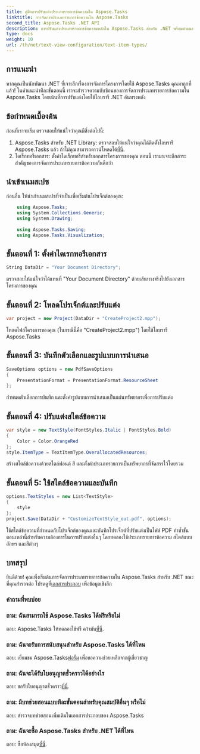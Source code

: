 ```yaml
---
title: คู่มือการปรับแต่งประเภทรายการข้อความใน Aspose.Tasks
linktitle: การจัดการประเภทรายการข้อความใน Aspose.Tasks
second_title: Aspose.Tasks .NET API
description: การปรับแต่งประเภทรายการข้อความหลักใน Aspose.Tasks สำหรับ .NET พร้อมคำแนะนำทีละขั้นตอนนี้ ยกระดับเกมการจัดการโครงการของคุณได้อย่างง่ายดาย
type: docs
weight: 10
url: /th/net/text-view-configuration/text-item-types/
---
```

## การแนะนำ
หากคุณเป็นนักพัฒนา .NET ที่เจาะลึกเรื่องการจัดการโครงการโดยใช้ Aspose.Tasks คุณมาถูกที่แล้ว! ในคำแนะนำทีละขั้นตอนนี้ เราจะสำรวจความซับซ้อนของการจัดการประเภทรายการข้อความใน Aspose.Tasks โดยเน้นที่การปรับแต่งโดยใช้ไลบรารี .NET อันทรงพลัง
## ข้อกำหนดเบื้องต้น
ก่อนที่เราจะเริ่ม ตรวจสอบให้แน่ใจว่าคุณมีสิ่งต่อไปนี้:
1.  Aspose.Tasks สำหรับ .NET Library: ตรวจสอบให้แน่ใจว่าคุณได้ติดตั้งไลบรารี Aspose.Tasks แล้ว ถ้าไม่คุณสามารถดาวน์โหลดได้[ที่นี่](https://releases.aspose.com/tasks/net/).
2. ไดเร็กทอรีเอกสาร: ตั้งค่าไดเร็กทอรีสำหรับเอกสารโครงการของคุณ
ตอนนี้ เรามาเจาะลึกสาระสำคัญของการจัดการประเภทรายการข้อความกันดีกว่า
## นำเข้าเนมสเปซ
ก่อนอื่น ให้นำเข้าเนมสเปซที่จำเป็นเพื่อเริ่มต้นโปรเจ็กต์ของคุณ:
```csharp
    using Aspose.Tasks;
    using System.Collections.Generic;
    using System.Drawing;
    
    using Aspose.Tasks.Saving;
    using Aspose.Tasks.Visualization;
```
## ขั้นตอนที่ 1: ตั้งค่าไดเรกทอรีเอกสาร
```csharp
String DataDir = "Your Document Directory";
```
ตรวจสอบให้แน่ใจว่าได้แทนที่ "Your Document Directory" ด้วยเส้นทางจริงไปยังเอกสารโครงการของคุณ
## ขั้นตอนที่ 2: โหลดโปรเจ็กต์และปรับแต่ง
```csharp
var project = new Project(DataDir + "CreateProject2.mpp");
```
โหลดไฟล์โครงการของคุณ (ในกรณีนี้คือ "CreateProject2.mpp") โดยใช้ไลบรารี Aspose.Tasks
## ขั้นตอนที่ 3: บันทึกตัวเลือกและรูปแบบการนำเสนอ
```csharp
SaveOptions options = new PdfSaveOptions
{
    PresentationFormat = PresentationFormat.ResourceSheet
};
```
กำหนดตัวเลือกการบันทึก และตั้งค่ารูปแบบการนำเสนอเป็นแผ่นทรัพยากรเพื่อการปรับแต่ง
## ขั้นตอนที่ 4: ปรับแต่งสไตล์ข้อความ
```csharp
var style = new TextStyle(FontStyles.Italic | FontStyles.Bold)
{
    Color = Color.OrangeRed
};
style.ItemType = TextItemType.OverallocatedResources;
```
สร้างสไตล์ข้อความด้วยสไตล์ฟอนต์ สี และตั้งค่าประเภทรายการเป็นทรัพยากรที่จัดสรรไว้โดยรวม
## ขั้นตอนที่ 5: ใช้สไตล์ข้อความและบันทึก
```csharp
options.TextStyles = new List<TextStyle>
{
    style
};
project.Save(DataDir + "CustomizeTextStyle_out.pdf", options);
```
ใช้สไตล์ข้อความที่กำหนดกับโปรเจ็กต์ของคุณและบันทึกโปรเจ็กต์ที่ปรับแต่งเป็นไฟล์ PDF
ทำซ้ำขั้นตอนเหล่านี้สำหรับความต้องการในการปรับแต่งอื่นๆ โดยทดลองใช้ประเภทรายการข้อความ สไตล์แบบอักษร และสีต่างๆ
## บทสรุป
ยินดีด้วย! คุณเพิ่งเริ่มต้นการจัดการประเภทรายการข้อความใน Aspose.Tasks สำหรับ .NET ขณะที่คุณสำรวจต่อ โปรดดูที่[เอกสารประกอบ](https://reference.aspose.com/tasks/net/) เพื่อข้อมูลเชิงลึก
### คำถามที่พบบ่อย
### ถาม: ฉันสามารถใช้ Aspose.Tasks ได้ฟรีหรือไม่
 ตอบ: Aspose.Tasks ให้ทดลองใช้ฟรี คว้ามัน[ที่นี่](https://releases.aspose.com/).
### ถาม: ฉันจะรับการสนับสนุนสำหรับ Aspose.Tasks ได้ที่ไหน
 ตอบ: เยี่ยมชม Aspose.Tasks[ฟอรั่ม](https://forum.aspose.com/c/tasks/15) เพื่อขอความช่วยเหลือจากผู้เชี่ยวชาญ
### ถาม: ฉันจะได้รับใบอนุญาตชั่วคราวได้อย่างไร
 ตอบ: ขอรับใบอนุญาตชั่วคราว[ที่นี่](https://purchase.aspose.com/temporary-license/).
### ถาม: มีบทช่วยสอนแบบทีละขั้นตอนสำหรับคุณสมบัติอื่นๆ หรือไม่
ตอบ: สำรวจบทช่วยสอนเพิ่มเติมในเอกสารประกอบของ Aspose.Tasks
### ถาม: ฉันจะซื้อ Aspose.Tasks สำหรับ .NET ได้ที่ไหน
 ตอบ: ซื้อห้องสมุด[ที่นี่](https://purchase.aspose.com/buy).